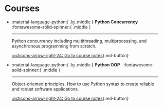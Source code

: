 # Courses

<div class="grid cards" markdown>

-   :material-language-python:{ .lg .middle } **Python Concurrency** $~$ :fontawesome-solid-spinner:{ .middle }

    ---

    Python concurrency including multithreading, multiprocessing, and asynchronous programming from scratch.

    [:octicons-arrow-right-24: Go to course notes](python-concurrency/index.md){.md-button}

-   :material-language-python:{ .lg .middle } **Python OOP** $~$ :fontawesome-solid-spinner:{ .middle }

    ---

    Object-oriented principles. How to use Python syntax to create reliable and robust software applications.

    [:octicons-arrow-right-24: Go to course notes](#){.md-button}

</div>
